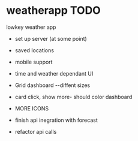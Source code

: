 # weatherapp TODO
lowkey weather app

- set up server (at some point)
- saved locations
- mobile support
- time and weather dependant UI
- Grid dashboard --diffent sizes
- card click, show more- should color dashboard
- MORE ICONS

- finish api inegration with forecast

- refactor api calls 
